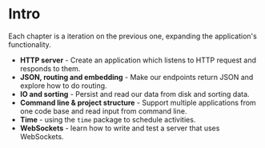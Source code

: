 # Intro
Each chapter is a iteration on the previous one, expanding the application's functionality.
- **HTTP server** - Create an application which listens to HTTP request and responds to them.
- **JSON, routing and embedding** - Make our endpoints return JSON and explore how to do routing.
- **IO and sorting** - Persist and read our data from disk and sorting data.
- **Command line & project structure** - Support multiple applications from one code base and read input from command line.
- **Time** - using the `time` package to schedule activities.
- **WebSockets** - learn how to write and test a server that uses WebSockets.

